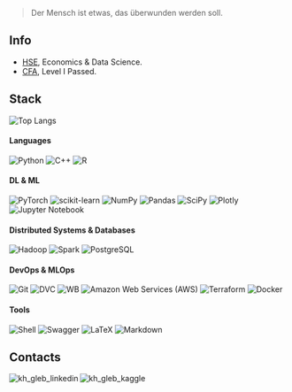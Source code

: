 > Der Mensch ist etwas, das überwunden werden soll.

## Info
* [HSE](https://www.hse.ru/en/), Economics & Data Science. 
* [CFA](https://www.cfainstitute.org/en/), Level I Passed.

## Stack
![Top Langs](https://github-readme-stats-mu-olive.vercel.app/api/top-langs/?username=khaykingleb&count_private=true&hide=jupyter%20notebook,stata,html&layout=compact)

#### Languages
![Python](https://img.shields.io/badge/Python-3776AB?style=flat-square&logo=python&logoColor=white)
![C++](https://img.shields.io/badge/C%2B%2B-00599C?style=flat-square&logo=c%2B%2B&logoColor=white)
![R](https://img.shields.io/badge/R-276DC3?style=flat-square&logo=r&logoColor=white)

#### DL & ML
![PyTorch](https://img.shields.io/badge/PyTorch-%23EE4C2C.svg?style=flat-square&logo=PyTorch&logoColor=white)
![scikit-learn](https://img.shields.io/badge/Scikit--learn-%23F7931E.svg?style=flat-square&logo=scikit-learn&logoColor=white)
![NumPy](https://img.shields.io/badge/NumPy-%23013243.svg?style=flat-square&logo=numpy&logoColor=white)
![Pandas](https://img.shields.io/badge/Pandas-%23150458.svg?style=flat-square&logo=pandas&logoColor=white)
![SciPy](https://img.shields.io/badge/SciPy-%230C55A5.svg?style=flat-square&logo=scipy&logoColor=%white)
![Plotly](https://img.shields.io/badge/Plotly-%233F4F75.svg?style=flat-square&logo=plotly&logoColor=white)
![Jupyter Notebook](https://img.shields.io/badge/Jupyter-F37626.svg?&style=flat-square&logo=Jupyter&logoColor=white)

#### Distributed Systems & Databases
![Hadoop](https://img.shields.io/badge/Apache%20Hadoop-017CEE?style=flat-square&logo=Apache%20Hadoop&logoColor=white)
![Spark](https://img.shields.io/badge/Apache_Spark-232F3E?style=flat-square&logo=apachespark&logoColor=#E35A16)
![PostgreSQL](https://img.shields.io/badge/PostgreSQL-316192?style=flat-square&logo=postgresql&logoColor=white)

#### DevOps & MLOps
![Git](https://img.shields.io/badge/Git-%23F05033.svg?style=flat-square&logo=git&logoColor=white)
![DVC](https://img.shields.io/badge/DVC-945DD6?style=flat-square&logo=dataversioncontrol&logoColor=white)
![WB](https://img.shields.io/badge/Weights%20&%20Biases-FFBE00.svg?style=flat-square&logo=weightsandbiases&logoColor=black)
![Amazon Web Services (AWS)](https://img.shields.io/badge/-Amazon%20AWS-232F3E?logoColor=white&style=flat-square&logo=amazon-aws)
![Terraform](https://img.shields.io/badge/-Terraform-623CE4?logoColor=white&style=flat-square&logo=Terraform)
![Docker](https://img.shields.io/badge/-Docker-2496ED?style=flat-square&logoColor=white&logo=docker)


#### Tools
![Shell](https://img.shields.io/badge/Shell-121011?style=flat-square&logo=gnu-bash&logoColor=white)
![Swagger](https://img.shields.io/badge/-Swagger-%23Clojure?style=flat-square&logo=swagger&logoColor=white)
![LaTeX](https://img.shields.io/badge/LaTeX-%23008080.svg?style=flat-square&logo=latex&logoColor=white)
![Markdown](https://img.shields.io/badge/Markdown-%23000000.svg?style=flat-square&logo=markdown&logoColor=white)

## Contacts
<p align = "left">
  <a href="https://www.linkedin.com/in/khaykingleb">
      <img align="left" alt="kh_gleb_linkedin" src="https://img.shields.io/badge/LinkedIn-%230077B5.svg?style=flat-square&logo=linkedin&logoColor=white"/>
  </a>
  <a href="https://www.kaggle.com/glebkhaykin">
      <img align="left"  alt="kh_gleb_kaggle" src="https://img.shields.io/badge/Kaggle-20BEFF?style=flat-square&logo=Kaggle&logoColor=white"/>
  </a>
</p> 
